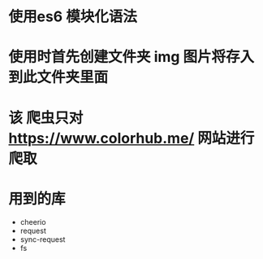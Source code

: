 # 使用es6 模块化语法
# 使用时首先创建文件夹 img 图片将存入到此文件夹里面
# 该 爬虫只对 https://www.colorhub.me/ 网站进行爬取
# 用到的库
- cheerio 
- request 
- sync-request 
- fs
